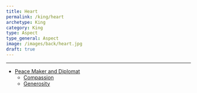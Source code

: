 ```yaml
---
title: Heart
permalink: /king/heart
archetype: King
category: King
type: Aspect
type_general: Aspect
image: /images/back/heart.jpg
draft: true
---
```


---
- [Peace Maker and Diplomat](/king/heart/peace_maker_and_diplomat)
  - [Compassion](/king/heart/peace_maker_and_diplomat/compassion)
  - [Generosity](/king/heart/peace_maker_and_diplomat/generosity)

